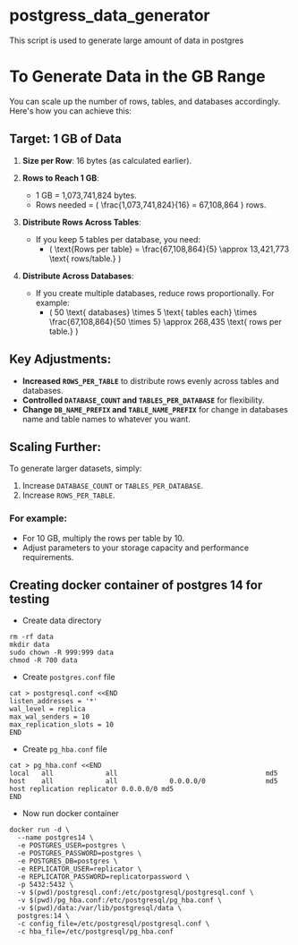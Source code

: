 # postgress_data_generator
This script is used to generate large amount of data in postgres

# To Generate Data in the GB Range

You can scale up the number of rows, tables, and databases accordingly. Here's how you can achieve this:

## Target: 1 GB of Data

1. **Size per Row**: 16 bytes (as calculated earlier).

2. **Rows to Reach 1 GB**:
   - 1 GB = 1,073,741,824 bytes.
   - Rows needed = \( \frac{1,073,741,824}{16} = 67,108,864 \) rows.

3. **Distribute Rows Across Tables**:
   - If you keep 5 tables per database, you need:
     - \( \text{Rows per table} = \frac{67,108,864}{5} \approx 13,421,773 \text{ rows/table.} \)

4. **Distribute Across Databases**:
   - If you create multiple databases, reduce rows proportionally. For example:
     - \( 50 \text{ databases} \times 5 \text{ tables each} \times \frac{67,108,864}{50 \times 5} \approx 268,435 \text{ rows per table.} \)

## Key Adjustments:

- **Increased `ROWS_PER_TABLE`** to distribute rows evenly across tables and databases.
- **Controlled `DATABASE_COUNT` and `TABLES_PER_DATABASE`** for flexibility.
- **Change `DB_NAME_PREFIX` and `TABLE_NAME_PREFIX`** for change in databases name and table names to whatever you want.

## Scaling Further:

To generate larger datasets, simply:

1. Increase `DATABASE_COUNT` or `TABLES_PER_DATABASE`.
2. Increase `ROWS_PER_TABLE`.

### For example:

- For 10 GB, multiply the rows per table by 10.
- Adjust parameters to your storage capacity and performance requirements.

## Creating docker container of postgres 14 for testing

- Create data directory

```
rm -rf data
mkdir data
sudo chown -R 999:999 data
chmod -R 700 data
```

- Create `postgres.conf` file

```
cat > postgresql.conf <<END
listen_addresses = '*'
wal_level = replica
max_wal_senders = 10
max_replication_slots = 10
END
```

- Create `pg_hba.conf` file

```
cat > pg_hba.conf <<END
local   all             all                                     md5
host    all             all             0.0.0.0/0               md5
host replication replicator 0.0.0.0/0 md5
END
```

- Now run docker container

```
docker run -d \
  --name postgres14 \
  -e POSTGRES_USER=postgres \
  -e POSTGRES_PASSWORD=postgres \
  -e POSTGRES_DB=postgres \
  -e REPLICATOR_USER=replicator \
  -e REPLICATOR_PASSWORD=replicatorpassword \
  -p 5432:5432 \
  -v $(pwd)/postgresql.conf:/etc/postgresql/postgresql.conf \
  -v $(pwd)/pg_hba.conf:/etc/postgresql/pg_hba.conf \
  -v $(pwd)/data:/var/lib/postgresql/data \
  postgres:14 \
  -c config_file=/etc/postgresql/postgresql.conf \
  -c hba_file=/etc/postgresql/pg_hba.conf
```

